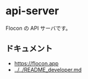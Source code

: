 # api-server

Flocon の API サーバです。

## ドキュメント

- <https://flocon.app>
- [../../README_developer.md](../../README_developer.md)
